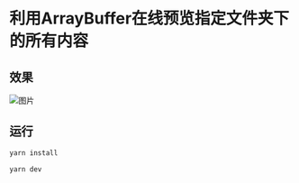 # 利用ArrayBuffer在线预览指定文件夹下的所有内容

## 效果

![图片](https://img.cdn.sugarat.top/mdImg/MTYyMzIzNTEyNzAzNw==623235127037)
## 运行
```sh
yarn install
```

```sh
yarn dev
```